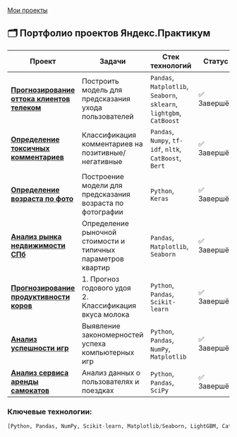 
[Мои проекты](ML_telecom_churn)

## 🗂 Портфолио проектов Яндекс.Практикум

| Проект | Задачи | Стек технологий | Статус |
|--------|--------|-----------------|--------|
| **[Прогнозирование оттока клиентов телеком](ML_telecom_churn)** | Построить модель для предсказания ухода пользователей | `Pandas`, `Matplotlib`, `Seaborn`, `sklearn`, `lightgbm`, `CatBoost` | ✅ Завершён |
| **[Определение токсичных комментариев](nlp_toxic_comments_BERT)** | Классификация комментариев на позитивные/негативные | `Pandas`, `Numpy`, `tf-idf`, `nltk`, `CatBoost`, `Bert` | ✅ Завершён |
| **[Определение возраста по фото](CV_age_of_buyers)** | Построение модели для предсказания возраста по фотографии | `Python`, `Keras` | ✅ Завершён  |
| **[Анализ рынка недвижимости СПб](EDA_yandex_realty)** | Определение рыночной стоимости и типичных параметров квартир | `Pandas`, `Matplotlib`, `Seaborn` | ✅ Завершён |
| **[Прогнозирование продуктивности коров](linear_models_in_ml)** | 1. Прогноз годового удоя<br>2. Классификация вкуса молока | `Python`, `Pandas`, `Scikit-learn` | ✅ Завершён |
| **[Анализ успешности игр](statistical_analysis_games)** | Выявление закономерностей успеха компьютерных игр | `Python`, `Pandas`, `NumPy`, `Matplotlib` | ✅ Завершён |
| **[Анализ сервиса аренды самокатов](statistical_analysis_scooter)** | Анализ данных о пользователях и поездках | `Python`, `Pandas`, `SciPy` | ✅ Завершён  |

### Ключевые технологии:
```python
[Python, Pandas, NumPy, Scikit-learn, Matplotlib/Seaborn, LightGBM, CatBoost, Keras, NLTK]
